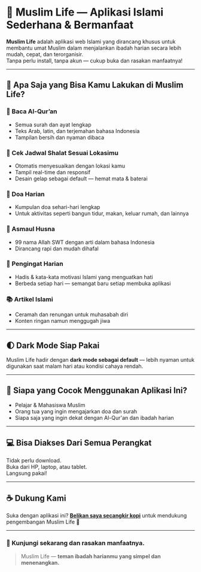 # 🕌 Muslim Life — Aplikasi Islami Sederhana & Bermanfaat

**Muslim Life** adalah aplikasi web Islami yang dirancang khusus untuk membantu umat Muslim dalam menjalankan ibadah harian secara lebih mudah, cepat, dan terorganisir.  
Tanpa perlu install, tanpa akun — cukup buka dan rasakan manfaatnya!

---

## 🌟 Apa Saja yang Bisa Kamu Lakukan di Muslim Life?

### 📖 Baca Al-Qur’an
- Semua surah dan ayat lengkap
- Teks Arab, latin, dan terjemahan bahasa Indonesia
- Tampilan bersih dan nyaman dibaca

### 🕌 Cek Jadwal Shalat Sesuai Lokasimu
- Otomatis menyesuaikan dengan lokasi kamu
- Tampil real-time dan responsif
- Desain gelap sebagai default — hemat mata & baterai

### 🤲 Doa Harian
- Kumpulan doa sehari-hari lengkap
- Untuk aktivitas seperti bangun tidur, makan, keluar rumah, dan lainnya

### 🌟 Asmaul Husna
- 99 nama Allah SWT dengan arti dalam bahasa Indonesia
- Dirancang rapi dan mudah dihafal

### 📝 Pengingat Harian
- Hadis & kata-kata motivasi Islami yang menguatkan hati
- Berbeda setiap hari — semangat baru setiap membuka aplikasi

### 📚 Artikel Islami
- Ceramah dan renungan untuk muhasabah diri
- Konten ringan namun menggugah jiwa

---

## 🌓 Dark Mode Siap Pakai

Muslim Life hadir dengan **dark mode sebagai default** — lebih nyaman untuk digunakan saat malam hari atau kondisi cahaya rendah.

---

## 🚀 Siapa yang Cocok Menggunakan Aplikasi Ini?

- Pelajar & Mahasiswa Muslim
- Orang tua yang ingin mengajarkan doa dan surah
- Siapa saja yang ingin dekat dengan Al-Qur'an dan ibadah harian

---

## 💻 Bisa Diakses Dari Semua Perangkat

Tidak perlu download.  
Buka dari HP, laptop, atau tablet.  
Langsung pakai!

---

 ## ☕ Dukung Kami

Suka dengan aplikasi ini?  **[Belikan saya secangkir kopi](https://saweria.co/mdhyaulatha)** untuk mendukung pengembangan Muslim Life 🙏


---

### 💬 Kunjungi sekarang dan rasakan manfaatnya.
> Muslim Life — **teman ibadah harianmu yang simpel dan menenangkan.**
